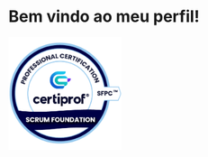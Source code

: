 # Bem vindo ao meu perfil!




<img src="https://github.com/bbrunovaes/bbrunovaes/blob/main/Certiprof_Scrum.png" width="200">
